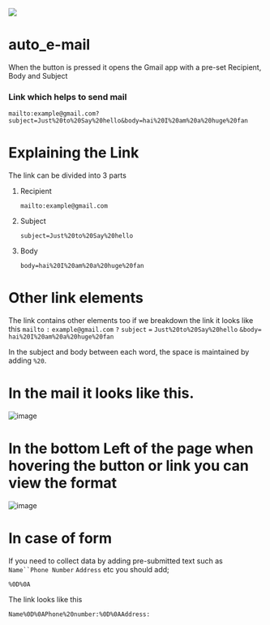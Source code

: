 [![](https://visitcount.itsvg.in/api?id=Abinbn&label=Views&icon=5&pretty=false)](https://visitcount.itsvg.in)
# auto_e-mail 
When the button is pressed it opens the Gmail app with a pre-set Recipient, Body and Subject

### Link which helps to send mail
```
mailto:example@gmail.com?subject=Just%20to%20Say%20hello&body=hai%20I%20am%20a%20huge%20fan
```
# Explaining the Link

The link can be divided into 3 parts

1. Recipient
    ```
    mailto:example@gmail.com
    ```
2. Subject
    ```
    subject=Just%20to%20Say%20hello
    ```


3. Body
    ```
    body=hai%20I%20am%20a%20huge%20fan
    ```
    
# Other link elements
The link contains other elements too if we breakdown the link it looks like this 
   `mailto` `:` `example@gmail.com` `?` `subject` `=` `Just%20to%20Say%20hello` `&body=` `hai%20I%20am%20a%20huge%20fan`
    
In the subject and body between each word, the space is maintained by adding `%20`.

# In the mail it looks like this. 

![image](https://github.com/Abinbn/auto_e-mail/assets/82628577/dab4099c-d427-48c1-ab08-ae580542dfba)

# In the bottom Left of the page when hovering the button or link you can view the format 

![image](https://github.com/Abinbn/auto_e-mail/assets/82628577/d170cc92-e59b-4736-ac50-397345422878)

# In case of form
If you need to collect data by adding pre-submitted text such as `Name``Phone Number` `Address` etc you should add;
```
%0D%0A
```
The link looks like this 
```
Name%0D%0APhone%20number:%0D%0AAddress:
```

